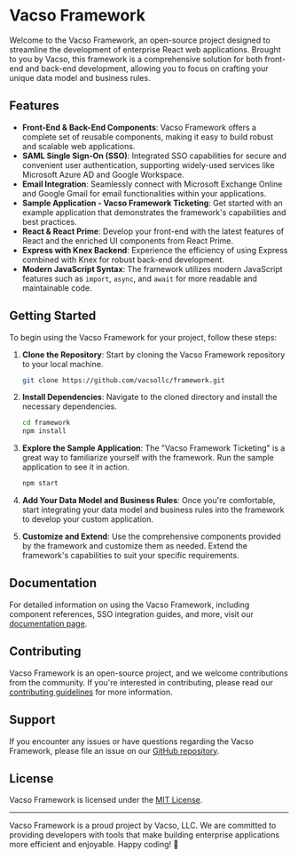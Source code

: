 # Vacso Framework

Welcome to the Vacso Framework, an open-source project designed to streamline the development of enterprise React web applications. Brought to you by Vacso, this framework is a comprehensive solution for both front-end and back-end development, allowing you to focus on crafting your unique data model and business rules.

## Features

- **Front-End & Back-End Components**: Vacso Framework offers a complete set of reusable components, making it easy to build robust and scalable web applications.
- **SAML Single Sign-On (SSO)**: Integrated SSO capabilities for secure and convenient user authentication, supporting widely-used services like Microsoft Azure AD and Google Workspace.
- **Email Integration**: Seamlessly connect with Microsoft Exchange Online and Google Gmail for email functionalities within your applications.
- **Sample Application - Vacso Framework Ticketing**: Get started with an example application that demonstrates the framework's capabilities and best practices.
- **React & React Prime**: Develop your front-end with the latest features of React and the enriched UI components from React Prime.
- **Express with Knex Backend**: Experience the efficiency of using Express combined with Knex for robust back-end development.
- **Modern JavaScript Syntax**: The framework utilizes modern JavaScript features such as `import`, `async`, and `await` for more readable and maintainable code.

## Getting Started

To begin using the Vacso Framework for your project, follow these steps:

1. **Clone the Repository**: Start by cloning the Vacso Framework repository to your local machine.

   ```bash
   git clone https://github.com/vacsollc/framework.git
   ```

2. **Install Dependencies**: Navigate to the cloned directory and install the necessary dependencies.

   ```bash
   cd framework
   npm install
   ```

3. **Explore the Sample Application**: The "Vacso Framework Ticketing" is a great way to familiarize yourself with the framework. Run the sample application to see it in action.

   ```bash
   npm start
   ```

4. **Add Your Data Model and Business Rules**: Once you're comfortable, start integrating your data model and business rules into the framework to develop your custom application.

5. **Customize and Extend**: Use the comprehensive components provided by the framework and customize them as needed. Extend the framework's capabilities to suit your specific requirements.

## Documentation

For detailed information on using the Vacso Framework, including component references, SSO integration guides, and more, visit our [documentation page](#).

## Contributing

Vacso Framework is an open-source project, and we welcome contributions from the community. If you're interested in contributing, please read our [contributing guidelines](#) for more information.

## Support

If you encounter any issues or have questions regarding the Vacso Framework, please file an issue on our [GitHub repository](https://github.com/vacsollc/framework/issues).

## License

Vacso Framework is licensed under the [MIT License](LICENSE).

---

Vacso Framework is a proud project by Vacso, LLC. We are committed to providing developers with tools that make building enterprise applications more efficient and enjoyable. Happy coding! 🚀